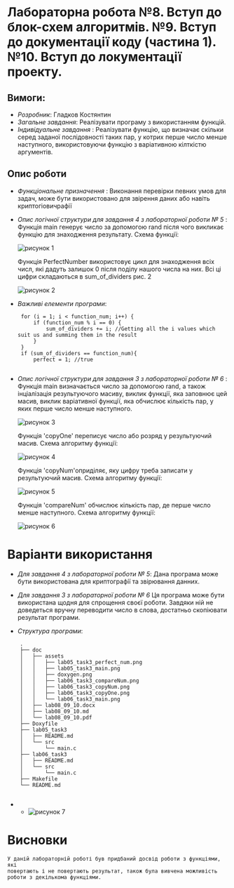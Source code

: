 # Лабораторна робота №8. Вступ до блок-схем алгоритмів. №9. Вступ до документації коду (частина 1). №10. Вступ до локументації проекту.

## Вимоги:
* *Розробник*: Гладков Костянтин
* *Загальне завдання*: Реалізувати програму з використанням функцій.
* *Індивідуальне завдання* : Реалізувати функцію, що визначає скільки серед заданої послідовності таких пар, у котрих перше число менше наступного, використовуючи функцію з варіативною кілткістю аргументів.
## Опис роботи
* *Функціональне призначення* :      Виконання перевірки певних умов для задач, може бути використовано
для звірення даних або навіть криптогiовичрафії

* *Опис логічної структури для завдання 4 з лабораторної роботи № 5* :
	Функція main генерує число за допомогою rand пiсля чого викликає функцію для знаходження результату. Схема функції:
	
	![рисунок 1](assets/lab05_task4_main.png)
	
	Функція PerfectNumber використовує цикл для знаходження всіх числ, які дадуть залишок 0 після поділу нашого числа на них. Всі ці цифри складаються в sum_of_dividers рис. 2
	
	![рисунок 2](assets/lab05_task4_perfect_num.png)
	

* *Важливі елементи програми*:

   ```
	for (i = 1; i < function_num; i++) {
		if (function_num % i == 0) {
			sum_of_dividers += i; //Getting all the i values which suit us and summing them in the result
		}
	}
	if (sum_of_dividers == function_num){
		perfect = 1; //true
	
   ```

* *Опис логічної структури для завдання 3 з лабораторної роботи № 6* :
	Функція main визначається число за допомогoю rand, а також інціалізація результуючого масиву, виклик функції, яка заповнює цей масив, виклик варіативної функції, яка обчислює кількість пар, у яких перше число менше наступного. 
	
	![рисунок 3](assets/lab06_task3_main.png)
	
	Функція 'copyOne' переписує число або розряд у результуючий масив. Схема алгоритму функції:
	
	![рисунок 4](assets/lab06_task3_copyOne.png)
	
	Функція 'copyNum'оприділяє, яку цифру треба записати у результуючий масив. Схема алгоритму функції:
	
	![рисунок 5](assets/lab06_task3_copyNum.png)
	
	Функція 'compareNum' обчислює кількість пар, де перше число менше наступного. Схема алгоритму функції:
	
	![рисунок 6](assets/lab06_task3_compareNum.png)
	
# Варіанти використання
* *Для завдання 4 з лабораторної роботи № 5*:
    Дана програма може бути використована для криптографiї та звiрювання
	данних.
   
	
* *Для завдання 3 з лабораторної роботи № 6*
    Ця програма може бути використана щодня для спрощення своєї роботи.
	Завдяки ній не доведеться вручну переводити число в слова, достатньо скопіювати результат програми.

	
* *Структура програми*:
```	
	.
	├── doc
	│   ├── assets
	│   │   ├── lab05_task3_perfect_num.png
	│   │   ├── lab05_task3_main.png
	│   │   ├── doxygen.png	
	│   │   ├── lab06_task3_compareNum.png
	│   │   ├── lab06_task3_copyNum.png
	│   │   ├── lab06_task3_copyOne.png
	│   │   └── lab06_task3_main.png
	│   ├── lab08_09_10.docx
	│   ├── lab08_09_10.md
	│   └── lab08_09_10.pdf
	├── Doxyfile
	├── lab05_task3
	│   ├── README.md
	│   └── src
	│       └── main.c
	├── lab06_task3
	│   ├── README.md
	│   └── src
	│       └── main.c
	├── Makefile
	└── README.md


```
* *	![рисунок 7](assets/doxygen.png)


# Висновки
	У даній лабораторній роботі був придбаний досвід роботи з функціями, які
	повертають і не повертають результат, також була вивчена можливість роботи з декількома функціями.








